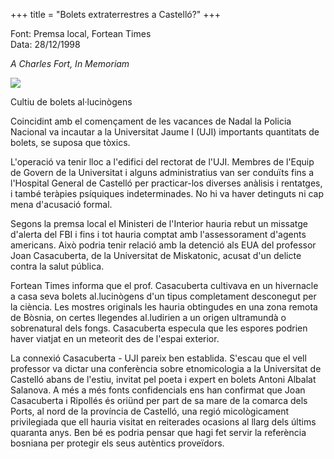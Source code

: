 +++
title = "Bolets extraterrestres a Castelló?"
+++

Font: Premsa local, Fortean Times  
Data: 28/12/1998

*A Charles Fort, In Memoriam*

![](/uploads/2000/bolets.jpg)

Cultiu de bolets al·lucinògens

Coincidint amb el començament de les vacances de Nadal la Policia Nacional va incautar a la Universitat Jaume I (UJI) importants quantitats de bolets, se suposa que tòxics.

L'operació va tenir lloc a l'edifici del rectorat de l'UJI. Membres de l'Equip de Govern de la Universitat i alguns administratius van ser conduïts fins a l'Hospital General de Castelló per practicar-los diverses anàlisis i rentatges, i també teràpies psíquiques indeterminades. No hi va haver detinguts ni cap mena d'acusació formal.

Segons la premsa local el Ministeri de l'Interior hauria rebut un missatge d'alerta del FBI i fins i tot hauria comptat amb l'assessorament d'agents americans. Això podria tenir relació amb la detenció als EUA del professor Joan Casacuberta, de la Universitat de Miskatonic, acusat d'un delicte contra la salut pública.

Fortean Times informa que el prof. Casacuberta cultivava en un hivernacle a casa seva bolets al.lucinògens d'un tipus completament desconegut per la ciència. Les mostres originals les hauria obtingudes en una zona remota de Bòsnia, on certes llegendes al.ludirien a un origen ultramundà o sobrenatural dels fongs. Casacuberta especula que les espores podrien haver viatjat en un meteorit des de l'espai exterior.

La connexió Casacuberta - UJI pareix ben establida. S'escau que el vell professor va dictar una conferència sobre etnomicologia a la Universitat de Castelló abans de l'estiu, invitat pel poeta i expert en bolets Antoni Albalat Salanova. A més a més fonts confidencials ens han confirmat que Joan Casacuberta i Ripollés és oriünd per part de sa mare de la comarca dels Ports, al nord de la província de Castelló, una regió micològicament privilegiada que ell hauria visitat en reiterades ocasions al llarg dels últims quaranta anys. Ben bé es podria pensar que hagi fet servir la referència bosniana per protegir els seus autèntics proveïdors.

